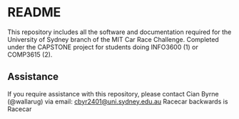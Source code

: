 # README #

This repository includes all the software and documentation required for the University of Sydney branch of the MIT Car Race Challenge.  Completed under the CAPSTONE project for students doing INFO3600 (1) or COMP3615 (2).


## Assistance ##
If you require assistance with this repository, please contact Cian Byrne (@wallarug) via email:  cbyr2401@uni.sydney.edu.au
Racecar backwards is Racecar
